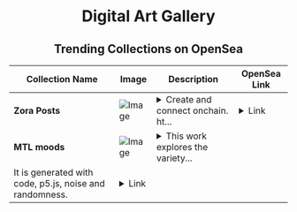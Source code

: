 <div align="center">

# Digital Art Gallery

## Trending Collections on OpenSea

| Collection Name                       | Image                                                                                     | Description                       | OpenSea Link                                                                                          |
|---------------------------------------|-------------------------------------------------------------------------------------------|-----------------------------------|--------------------------------------------------------------------------------------------------------|
| **Zora Posts** | ![Image](https://i.seadn.io/s/raw/files/c4b99d4bca7ef5d4bdbefbbdd3783dc1.jpg?w=500&auto=format?w=200&auto=format) | <details><summary>Create and connect onchain. ht...</summary>Create and connect onchain. https://zora.co</details> | <details><summary>Link</summary>[Zora Posts](https://opensea.io/collection/zora-posts-26562)</details> |
| **MTL moods** | ![Image](https://i.seadn.io/s/raw/files/7b431938deef9213feb69e964c778e83.png?w=500&auto=format?w=200&auto=format) | <details><summary>This work explores the variety...</summary>This work explores the variety of moods, shapes and colors after a year living in Montreal. It uses 5 color palettes, generated from 5 moments captured in 2024, in Montreal. 
It is generated with code, p5.js, noise and randomness.</details> | <details><summary>Link</summary>[MTL moods](https://opensea.io/collection/mtl-moods)</details> |

</div>